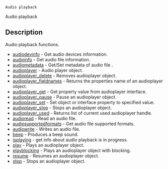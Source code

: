 

	
	Audio playback

Audio playback

## Description
Audio playback functions.


* [audiodevinfo](audiodevinfo.md) - Get audio devices information.
* [audioinfo](audioinfo.md) - Get audio file information.
* [audiometadata](audiometadata.md) - Get/Set metadata of audio file .
* [audioplayer](audioplayer.md) - Audio player object.
* [audioplayer_delete](audioplayer_delete.md) - Removes audioplayer object.
* [audioplayer_fieldnames](audioplayer_fieldnames.md) - Returns the properties name of an audioplayer object.
* [audioplayer_get](audioplayer_get.md) - Get property value from audioplayer interface.
* [audioplayer_pause](audioplayer_pause.md) - Pause an audioplayer object.
* [audioplayer_set](audioplayer_set.md) - Set object or interface property to specified value.
* [audioplayer_stop](audioplayer_stop.md) - Stops an audioplayer object.
* [audioplayer_used](audioplayer_used.md) - Returns list of current used audioplayer handle.
* [audioread](audioread.md) - Read an audio file.
* [audiosupportedformats](audiosupportedformats.md) - Get audio file supported formats.
* [audiowrite](audiowrite.md) - Writes an audio file.
* [beep](beep.md) - Produces a beep sound.
* [isplaying](isplaying.md) - get info about audio playback is in progress.
* [play](play.md) - Plays an audioplayer object.
* [playblocking](playblocking.md) - Plays an audioplayer object with blocking.
* [resume](resume.md) - Resumes an audioplayer object.
* [stop](stop.md) - Stops an audioplayer object.




